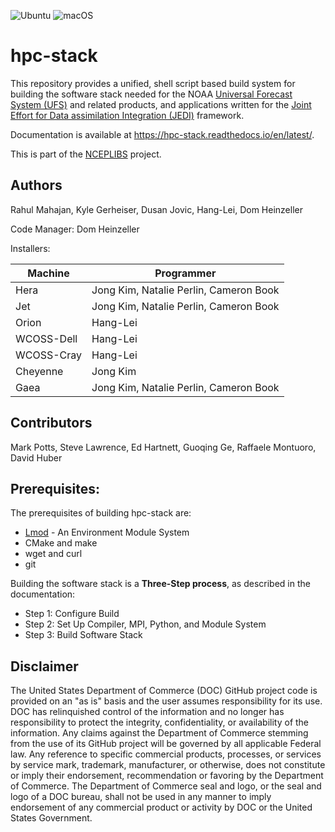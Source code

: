 
![Ubuntu](https://github.com/noaa-emc/hpc-stack/workflows/Build%20Ubuntu/badge.svg)
![macOS](https://github.com/noaa-emc/hpc-stack/workflows/Build%20macOS/badge.svg)

# hpc-stack

This repository provides a unified, shell script based build system
for building the software stack needed for the NOAA [Universal Forecast
System (UFS)](https://github.com/ufs-community/ufs-weather-model) and
related products, and applications written for the [Joint Effort for
Data assimilation Integration
(JEDI)](https://jointcenterforsatellitedataassimilation-jedi-docs.readthedocs-hosted.com/en/latest/)
framework.

Documentation is available at https://hpc-stack.readthedocs.io/en/latest/. 

This is part of the [NCEPLIBS](https://github.com/NOAA-EMC/NCEPLIBS) project.

## Authors

Rahul Mahajan, Kyle Gerheiser, Dusan Jovic, Hang-Lei, Dom Heinzeller

Code Manager: Dom Heinzeller

Installers:

Machine     | Programmer
------------|------------------
Hera        | Jong Kim, Natalie Perlin, Cameron Book
Jet         | Jong Kim, Natalie Perlin, Cameron Book
Orion       | Hang-Lei
WCOSS-Dell  | Hang-Lei
WCOSS-Cray  | Hang-Lei
Cheyenne    | Jong Kim
Gaea        | Jong Kim, Natalie Perlin, Cameron Book

## Contributors

Mark Potts, Steve Lawrence, Ed Hartnett, Guoqing Ge, Raffaele Montuoro, David Huber

## Prerequisites:

The prerequisites of building hpc-stack are:

- [Lmod](https://lmod.readthedocs.io/en/latest/) - An Environment Module System
- CMake and make
- wget and curl
- git

Building the software stack is a **Three-Step process**, as described in the documentation:

- Step 1: Configure Build
- Step 2: Set Up Compiler, MPI, Python, and Module System
- Step 3: Build Software Stack


## Disclaimer

The United States Department of Commerce (DOC) GitHub project code is
provided on an "as is" basis and the user assumes responsibility for
its use. DOC has relinquished control of the information and no longer
has responsibility to protect the integrity, confidentiality, or
availability of the information. Any claims against the Department of
Commerce stemming from the use of its GitHub project will be governed
by all applicable Federal law. Any reference to specific commercial
products, processes, or services by service mark, trademark,
manufacturer, or otherwise, does not constitute or imply their
endorsement, recommendation or favoring by the Department of
Commerce. The Department of Commerce seal and logo, or the seal and
logo of a DOC bureau, shall not be used in any manner to imply
endorsement of any commercial product or activity by DOC or the United
States Government.

